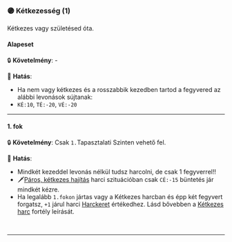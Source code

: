 ### 🟣 Kétkezesség (1)

Kétkezes vagy születésed óta.
#### Alapeset

🔒 **Követelmény**: -

🌟 **Hatás**:
- Ha nem vagy kétkezes és a rosszabbik kezedben tartod a fegyvered az alábbi levonások sújtanak:
- `KÉ:10`, `TÉ:-20`, `VÉ:-20`

---
#### 1. fok

🔒 **Követelmény**: Csak `1.`Tapasztalati Szinten vehető fel.

🌟 **Hatás**:
- Mindkét kezeddel levonás nélkül tudsz harcolni, de csak 1 fegyverrel!!
- 🗡️[Páros, kétkezes hajítás](../070_tavolsagi_harc.md#p%C3%A1ros-k%C3%A9tkezes-haj%C3%ADt%C3%A1s) harci szituációban csak `CÉ:-15` büntetés jár mindkét kézre.
- Ha legalább `1.fokon` jártas vagy a Kétkezes harcban és épp két fegyvert forgatsz, `+1` járul harci [Harckeret](../063_02_akcio_fogalma.md#harckeret) értékedhez. Lásd bővebben a [Kétkezes harc](ketkezes_harc.md) fortély leírását.

<br />

---
